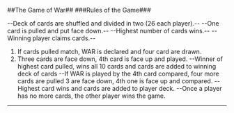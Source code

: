 
##The Game of War##
###Rules of the Game###



--Deck of cards are shuffled and divided in two (26 each player).--
--One card is pulled and put face down.--
--Highest number of cards wins.--
--Winning player claims cards.--

1. If cards pulled match, WAR is declared and four card are drawn.
2. Three cards are face down, 4th card is face up and played.
--Winner of highest card pulled, wins all 10 cards and cards are added to winning deck of cards
--If WAR is played by the 4th card compared, four more cards are pulled 3 are face down, 4th one is face up and compared.
--Highest card wins and cards are added to player deck.
--Once a player has no more cards, the other player wins the game.

---
